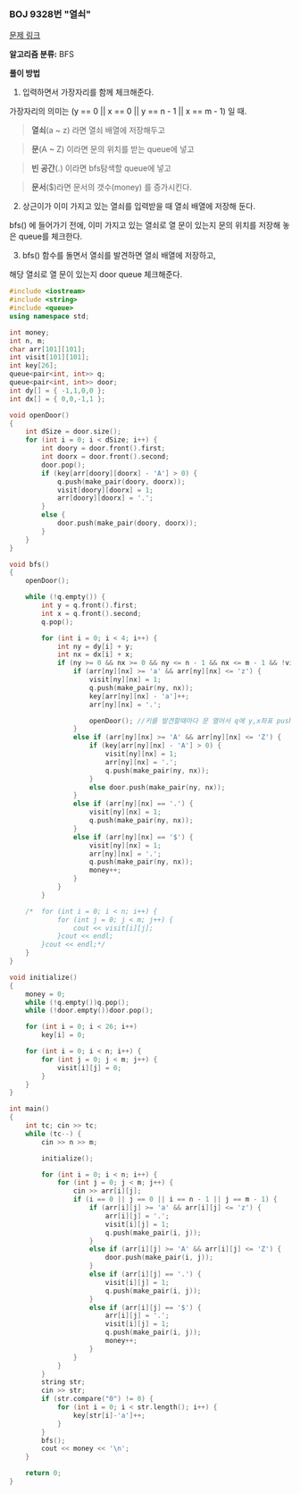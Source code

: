 ### BOJ 9328번 "열쇠"
[문제 링크](https://www.acmicpc.net/problem/9328)

**알고리즘 분류:** 
BFS


**풀이 방법**

1. 입력하면서 가장자리를 함께 체크해준다. 

가장자리의 의미는 (y == 0 || x == 0 || y == n - 1 || x == m - 1) 일 때. 

> **열쇠**(a ~ z) 라면 열쇠 배열에 저장해두고

> **문**(A ~ Z) 이라면 문의 위치를 받는 queue에 넣고

> **빈 공간**(.) 이라면 bfs탐색할 queue에 넣고

> **문서**($)라면 문서의 갯수(money) 를 증가시킨다.


2. 상근이가 이미 가지고 있는 열쇠를 입력받을 때 열쇠 배열에 저장해 둔다. 

bfs() 에 들어가기 전에, 이미 가지고 있는 열쇠로 열 문이 있는지 문의 위치를 저장해 놓은 queue를 체크한다.


3. bfs() 함수를 돌면서 열쇠를 발견하면 열쇠 배열에 저장하고, 

해당 열쇠로 열 문이 있는지 door queue 체크해준다.

```cpp
#include <iostream>
#include <string>
#include <queue>
using namespace std;

int money;
int n, m;
char arr[101][101];
int visit[101][101];
int key[26];
queue<pair<int, int>> q;
queue<pair<int, int>> door;
int dy[] = { -1,1,0,0 };
int dx[] = { 0,0,-1,1 };

void openDoor()
{
	int dSize = door.size();
	for (int i = 0; i < dSize; i++) {
		int doory = door.front().first;
		int doorx = door.front().second;
		door.pop();
		if (key[arr[doory][doorx] - 'A'] > 0) {
			q.push(make_pair(doory, doorx));
			visit[doory][doorx] = 1;
			arr[doory][doorx] = '.';
		}
		else {
			door.push(make_pair(doory, doorx));
		}
	}
}

void bfs()
{
	openDoor();

	while (!q.empty()) {
		int y = q.front().first;
		int x = q.front().second;
		q.pop();

		for (int i = 0; i < 4; i++) {
			int ny = dy[i] + y;
			int nx = dx[i] + x;
			if (ny >= 0 && nx >= 0 && ny <= n - 1 && nx <= m - 1 && !visit[ny][nx] && arr[ny][nx]!='*') {
				if (arr[ny][nx] >= 'a' && arr[ny][nx] <= 'z') { 
					visit[ny][nx] = 1;
					q.push(make_pair(ny, nx));
					key[arr[ny][nx] - 'a']++;
					arr[ny][nx] = '.';

					openDoor(); //키를 발견할때마다 문 열어서 q에 y,x좌표 push
				}
				else if (arr[ny][nx] >= 'A' && arr[ny][nx] <= 'Z') {
					if (key[arr[ny][nx] - 'A'] > 0) {
						visit[ny][nx] = 1;
						arr[ny][nx] = '.';
						q.push(make_pair(ny, nx));
					}
					else door.push(make_pair(ny, nx));
				}
				else if (arr[ny][nx] == '.') {
					visit[ny][nx] = 1;
					q.push(make_pair(ny, nx));
				}
				else if (arr[ny][nx] == '$') {
					visit[ny][nx] = 1;
					arr[ny][nx] = '.';
					q.push(make_pair(ny, nx));
					money++;
				}
			}
		}

	/*	for (int i = 0; i < n; i++) {
			for (int j = 0; j < m; j++) {
				cout << visit[i][j];
			}cout << endl;
		}cout << endl;*/
	}
}

void initialize() 
{
	money = 0;
	while (!q.empty())q.pop();
	while (!door.empty())door.pop();

	for (int i = 0; i < 26; i++)
		key[i] = 0;

	for (int i = 0; i < n; i++) {
		for (int j = 0; j < m; j++) {
			visit[i][j] = 0;
		}
	}
}

int main()
{
	int tc; cin >> tc;
	while (tc--) {
		cin >> n >> m;

		initialize();

		for (int i = 0; i < n; i++) {
			for (int j = 0; j < m; j++) {
				cin >> arr[i][j];
				if (i == 0 || j == 0 || i == n - 1 || j == m - 1) {
					if (arr[i][j] >= 'a' && arr[i][j] <= 'z') {
						arr[i][j] = '.';
						visit[i][j] = 1;
						q.push(make_pair(i, j));
					}
					else if (arr[i][j] >= 'A' && arr[i][j] <= 'Z') {
						door.push(make_pair(i, j));
					}
					else if (arr[i][j] == '.') {
						visit[i][j] = 1;
						q.push(make_pair(i, j));
					}
					else if (arr[i][j] == '$') {
						arr[i][j] = '.';
						visit[i][j] = 1;
						q.push(make_pair(i, j));
						money++;
					}
				}
			}
		}
		string str;
		cin >> str;
		if (str.compare("0") != 0) {
			for (int i = 0; i < str.length(); i++) {
				key[str[i]-'a']++;
			}
		}
		bfs();
		cout << money << '\n';
	}

	return 0;
}
```
